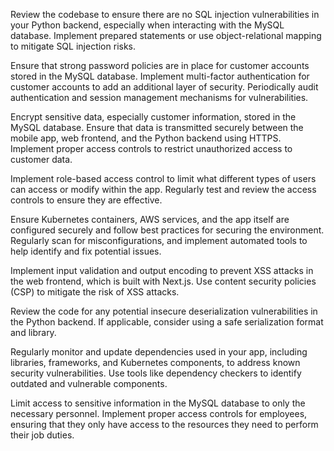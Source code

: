 Review the codebase to ensure there are no SQL injection vulnerabilities in your Python backend, especially when interacting with the MySQL database. Implement prepared statements or use object-relational mapping to mitigate SQL injection risks.

Ensure that strong password policies are in place for customer accounts stored in the MySQL database. Implement multi-factor authentication for customer accounts to add an additional layer of security. Periodically audit authentication and session management mechanisms for vulnerabilities.

Encrypt sensitive data, especially customer information, stored in the MySQL database. Ensure that data is transmitted securely between the mobile app, web frontend, and the Python backend using HTTPS. Implement proper access controls to restrict unauthorized access to customer data.

Implement role-based access control to limit what different types of users can access or modify within the app. Regularly test and review the access controls to ensure they are effective.

Ensure Kubernetes containers, AWS services, and the app itself are configured securely and follow best practices for securing the environment. Regularly scan for misconfigurations, and implement automated tools to help identify and fix potential issues.

Implement input validation and output encoding to prevent XSS attacks in the web frontend, which is built with Next.js. Use content security policies (CSP) to mitigate the risk of XSS attacks.

Review the code for any potential insecure deserialization vulnerabilities in the Python backend. If applicable, consider using a safe serialization format and library.

Regularly monitor and update dependencies used in your app, including libraries, frameworks, and Kubernetes components, to address known security vulnerabilities. Use tools like dependency checkers to identify outdated and vulnerable components.

Limit access to sensitive information in the MySQL database to only the necessary personnel. Implement proper access controls for employees, ensuring that they only have access to the resources they need to perform their job duties.